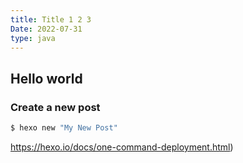```yaml
---
title: Title 1 2 3
Date: 2022-07-31
type: java
---
```





## Hello world

### Create a new post

``` bash
$ hexo new "My New Post"
```

https://hexo.io/docs/one-command-deployment.html)
